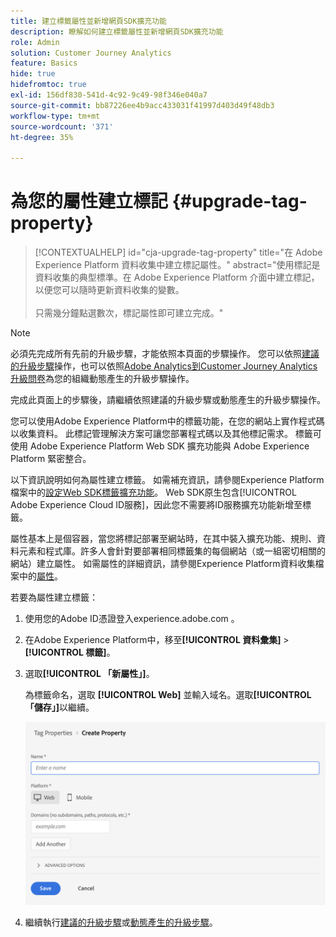```yaml
---
title: 建立標籤屬性並新增網頁SDK擴充功能
description: 瞭解如何建立標籤屬性並新增網頁SDK擴充功能
role: Admin
solution: Customer Journey Analytics
feature: Basics
hide: true
hidefromtoc: true
exl-id: 156df830-541d-4c92-9c49-98f346e040a7
source-git-commit: bb87226ee4b9acc433031f41997d403d49f48db3
workflow-type: tm+mt
source-wordcount: '371'
ht-degree: 35%

---
```


# 為您的屬性建立標記 {#upgrade-tag-property}

<!-- markdownlint-disable MD034 -->

>[!CONTEXTUALHELP]
>id="cja-upgrade-tag-property"
>title="在 Adobe Experience Platform 資料收集中建立標記屬性。"
>abstract="使用標記是資料收集的典型標準。在 Adobe Experience Platform 介面中建立標記，以便您可以隨時更新資料收集的變數。<br><br>只需幾分鐘點選數次，標記屬性即可建立完成。"

<!-- markdownlint-enable MD034 -->

>[!NOTE]
> 
>必須先完成所有先前的升級步驟，才能依照本頁面的步驟操作。 您可以依照[建議的升級步驟](/help/getting-started/cja-upgrade/cja-upgrade-recommendations.md#recommended-upgrade-steps-for-most-organizations)操作，也可以依照[Adobe Analytics到Customer Journey Analytics升級問卷](https://gigazelle.github.io/cja-ttv/)為您的組織動態產生的升級步驟操作。
>
>完成此頁面上的步驟後，請繼續依照建議的升級步驟或動態產生的升級步驟操作。

您可以使用Adobe Experience Platform中的標籤功能，在您的網站上實作程式碼以收集資料。 此標記管理解決方案可讓您部署程式碼以及其他標記需求。 標籤可使用 Adobe Experience Platform Web SDK 擴充功能與 Adobe Experience Platform 緊密整合。

以下資訊說明如何為屬性建立標籤。 如需補充資訊，請參閱Experience Platform檔案中的[設定Web SDK標籤擴充功能](https://experienceleague.adobe.com/en/docs/experience-platform/tags/extensions/client/web-sdk/web-sdk-extension-configuration)。 Web SDK原生包含[!UICONTROL Adobe Experience Cloud ID服務]，因此您不需要將ID服務擴充功能新增至標籤。

屬性基本上是個容器，當您將標記部署至網站時，在其中裝入擴充功能、規則、資料元素和程式庫。許多人會針對要部署相同標籤集的每個網站（或一組密切相關的網站）建立屬性。 如需屬性的詳細資訊，請參閱Experience Platform資料收集檔案中的[屬性](https://experienceleague.adobe.com/en/docs/experience-platform/tags/admin/companies-and-properties)。

若要為屬性建立標籤：

1. 使用您的Adobe ID憑證登入experience.adobe.com 。

1. 在Adobe Experience Platform中，移至&#x200B;**[!UICONTROL 資料彙集]** > **[!UICONTROL 標籤]**。

1. 選取&#x200B;**[!UICONTROL 「新屬性」]**。

   為標籤命名，選取 **[!UICONTROL Web]** 並輸入域名。選取&#x200B;**[!UICONTROL 「儲存」]**&#x200B;以繼續。

   ![建立屬性](assets/create-property.png)

1. 繼續執行[建議的升級步驟](/help/getting-started/cja-upgrade/cja-upgrade-recommendations.md#recommended-upgrade-steps-for-most-organizations)或[動態產生的升級步驟](https://gigazelle.github.io/cja-ttv/)。
